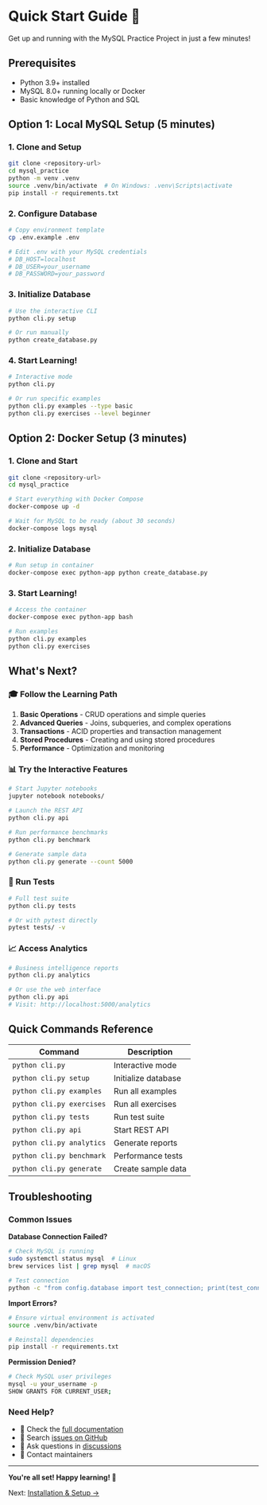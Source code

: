 # Quick Start Guide 🚀

Get up and running with the MySQL Practice Project in just a few minutes!

## Prerequisites

- Python 3.9+ installed
- MySQL 8.0+ running locally or Docker
- Basic knowledge of Python and SQL

## Option 1: Local MySQL Setup (5 minutes)

### 1. Clone and Setup
```bash
git clone <repository-url>
cd mysql_practice
python -m venv .venv
source .venv/bin/activate  # On Windows: .venv\Scripts\activate
pip install -r requirements.txt
```

### 2. Configure Database
```bash
# Copy environment template
cp .env.example .env

# Edit .env with your MySQL credentials
# DB_HOST=localhost
# DB_USER=your_username
# DB_PASSWORD=your_password
```

### 3. Initialize Database
```bash
# Use the interactive CLI
python cli.py setup

# Or run manually
python create_database.py
```

### 4. Start Learning!
```bash
# Interactive mode
python cli.py

# Or run specific examples
python cli.py examples --type basic
python cli.py exercises --level beginner
```

## Option 2: Docker Setup (3 minutes)

### 1. Clone and Start
```bash
git clone <repository-url>
cd mysql_practice

# Start everything with Docker Compose
docker-compose up -d

# Wait for MySQL to be ready (about 30 seconds)
docker-compose logs mysql
```

### 2. Initialize Database
```bash
# Run setup in container
docker-compose exec python-app python create_database.py
```

### 3. Start Learning!
```bash
# Access the container
docker-compose exec python-app bash

# Run examples
python cli.py examples
python cli.py exercises
```

## What's Next?

### 🎓 Follow the Learning Path
1. **Basic Operations** - CRUD operations and simple queries
2. **Advanced Queries** - Joins, subqueries, and complex operations  
3. **Transactions** - ACID properties and transaction management
4. **Stored Procedures** - Creating and using stored procedures
5. **Performance** - Optimization and monitoring

### 📊 Try the Interactive Features
```bash
# Start Jupyter notebooks
jupyter notebook notebooks/

# Launch the REST API
python cli.py api

# Run performance benchmarks
python cli.py benchmark

# Generate sample data
python cli.py generate --count 5000
```

### 🧪 Run Tests
```bash
# Full test suite
python cli.py tests

# Or with pytest directly
pytest tests/ -v
```

### 📈 Access Analytics
```bash
# Business intelligence reports
python cli.py analytics

# Or use the web interface
python cli.py api
# Visit: http://localhost:5000/analytics
```

## Quick Commands Reference

| Command | Description |
|---------|-------------|
| `python cli.py` | Interactive mode |
| `python cli.py setup` | Initialize database |
| `python cli.py examples` | Run all examples |
| `python cli.py exercises` | Run all exercises |
| `python cli.py tests` | Run test suite |
| `python cli.py api` | Start REST API |
| `python cli.py analytics` | Generate reports |
| `python cli.py benchmark` | Performance tests |
| `python cli.py generate` | Create sample data |

## Troubleshooting

### Common Issues

**Database Connection Failed?**
```bash
# Check MySQL is running
sudo systemctl status mysql  # Linux
brew services list | grep mysql  # macOS

# Test connection
python -c "from config.database import test_connection; print(test_connection())"
```

**Import Errors?**
```bash
# Ensure virtual environment is activated
source .venv/bin/activate

# Reinstall dependencies
pip install -r requirements.txt
```

**Permission Denied?**
```bash
# Check MySQL user privileges
mysql -u your_username -p
SHOW GRANTS FOR CURRENT_USER;
```

### Need Help?

- 📖 Check the [full documentation](README.md)
- 🐛 Search [issues on GitHub](https://github.com/your-repo/issues)
- 💬 Ask questions in [discussions](https://github.com/your-repo/discussions)
- 📧 Contact maintainers

---

**You're all set! Happy learning! 🎉**

Next: [Installation & Setup →](installation.md)
